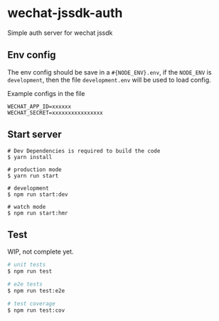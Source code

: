 # wechat-jssdk-auth

Simple auth server for wechat jssdk

## Env config

The env config should be save in a `#{NODE_ENV}.env`, if the `NODE_ENV` is `development`, then the file `development.env` will be used to load config.

Example configs in the file

```
WECHAT_APP_ID=xxxxxx
WECHAT_SECRET=xxxxxxxxxxxxxxxx
```

## Start server

```shell
# Dev Dependencies is required to build the code
$ yarn install

# production mode
$ yarn run start

# development
$ npm run start:dev

# watch mode
$ npm run start:hmr
```

## Test

WIP, not complete yet.

```bash
# unit tests
$ npm run test

# e2e tests
$ npm run test:e2e

# test coverage
$ npm run test:cov
```
